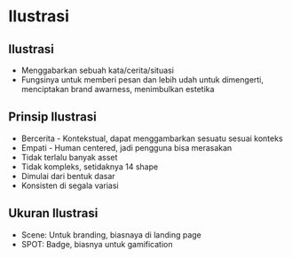 # Ilustrasi
## Ilustrasi
- Menggabarkan sebuah kata/cerita/situasi
- Fungsinya untuk memberi pesan dan lebih udah untuk dimengerti, menciptakan brand awarness, menimbulkan estetika

## Prinsip Ilustrasi
- Bercerita - Kontekstual, dapat menggambarkan sesuatu sesuai konteks
- Empati - Human centered, jadi pengguna bisa merasakan
- Tidak terlalu banyak asset
- Tidak kompleks, setidaknya 14 shape
- Dimulai dari bentuk dasar
- Konsisten di segala variasi

## Ukuran Ilustrasi
- Scene: Untuk branding, biasnaya di landing page
- SPOT: Badge, biasnya untuk gamification
